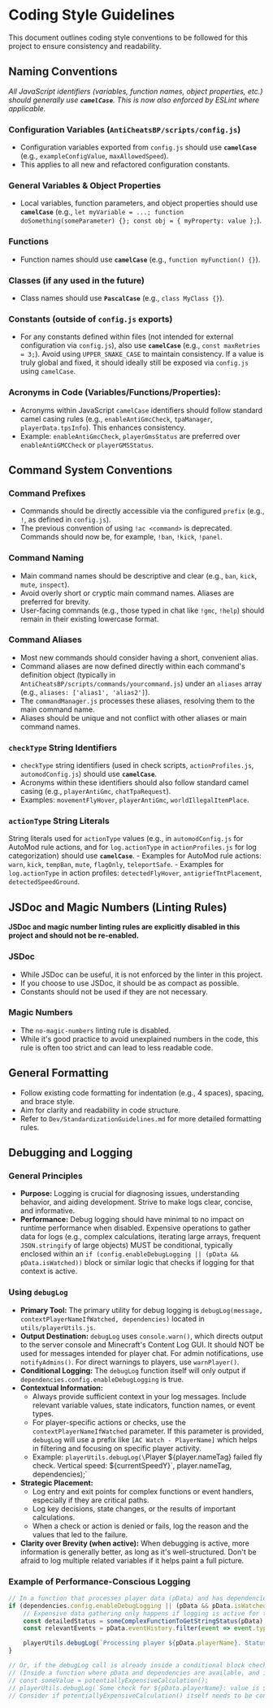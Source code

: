 # Coding Style Guidelines

This document outlines coding style conventions to be followed for this project to ensure consistency and readability.

## Naming Conventions

*All JavaScript identifiers (variables, function names, object properties, etc.) should generally use **`camelCase`**. This is now also enforced by ESLint where applicable.*

### Configuration Variables (`AntiCheatsBP/scripts/config.js`)
*   Configuration variables exported from `config.js` should use **`camelCase`** (e.g., `exampleConfigValue`, `maxAllowedSpeed`).
*   This applies to all new and refactored configuration constants.

### General Variables & Object Properties
*   Local variables, function parameters, and object properties should use **`camelCase`** (e.g., `let myVariable = ...; function doSomething(someParameter) {}; const obj = { myProperty: value };`).

### Functions
*   Function names should use **`camelCase`** (e.g., `function myFunction() {}`).

### Classes (if any used in the future)
*   Class names should use **`PascalCase`** (e.g., `class MyClass {}`).

### Constants (outside of `config.js` exports)
*   For any constants defined within files (not intended for external configuration via `config.js`), also use **`camelCase`** (e.g., `const maxRetries = 3;`). Avoid using `UPPER_SNAKE_CASE` to maintain consistency. If a value is truly global and fixed, it should ideally still be exposed via `config.js` using `camelCase`.

### Acronyms in Code (Variables/Functions/Properties):
*   Acronyms within JavaScript `camelCase` identifiers should follow standard camel casing rules (e.g., `enableAntiGmcCheck`, `tpaManager`, `playerData.tpsInfo`). This enhances consistency.
*   Example: `enableAntiGmcCheck`, `playerGmsStatus` are preferred over `enableAntiGMCCheck` or `playerGMSStatus`.

## Command System Conventions

### Command Prefixes
- Commands should be directly accessible via the configured `prefix` (e.g., `!`, as defined in `config.js`).
- The previous convention of using `!ac <command>` is deprecated. Commands should now be, for example, `!ban`, `!kick`, `!panel`.

### Command Naming
- Main command names should be descriptive and clear (e.g., `ban`, `kick`, `mute`, `inspect`).
- Avoid overly short or cryptic main command names. Aliases are preferred for brevity.
- User-facing commands (e.g., those typed in chat like `!gmc`, `!help`) should remain in their existing lowercase format.

### Command Aliases
- Most new commands should consider having a short, convenient alias.
- Command aliases are now defined directly within each command's definition object (typically in `AntiCheatsBP/scripts/commands/yourcommand.js`) under an `aliases` array (e.g., `aliases: ['alias1', 'alias2']`).
- The `commandManager.js` processes these aliases, resolving them to the main command name.
- Aliases should be unique and not conflict with other aliases or main command names.

### `checkType` String Identifiers
*   `checkType` string identifiers (used in check scripts, `actionProfiles.js`, `automodConfig.js`) should use **`camelCase`**.
*   Acronyms within these identifiers should also follow standard camel casing (e.g., `playerAntiGmc`, `chatTpaRequest`).
*   Examples: `movementFlyHover`, `playerAntiGmc`, `worldIllegalItemPlace`.

### `actionType` String Literals
String literals used for `actionType` values (e.g., in `automodConfig.js` for AutoMod rule actions, and for `log.actionType` in `actionProfiles.js` for log categorization) should use **`camelCase`**.
    - Examples for AutoMod rule actions: `warn`, `kick`, `tempBan`, `mute`, `flagOnly`, `teleportSafe`.
    - Examples for `log.actionType` in action profiles: `detectedFlyHover`, `antigriefTntPlacement`, `detectedSpeedGround`.

## JSDoc and Magic Numbers (Linting Rules)

**JSDoc and magic number linting rules are explicitly disabled in this project and should not be re-enabled.**

### JSDoc
*   While JSDoc can be useful, it is not enforced by the linter in this project.
*   If you choose to use JSDoc, it should be as compact as possible.
*   Constants should not be used if they are not necessary.

### Magic Numbers
*   The `no-magic-numbers` linting rule is disabled.
*   While it's good practice to avoid unexplained numbers in the code, this rule is often too strict and can lead to less readable code.

## General Formatting
*   Follow existing code formatting for indentation (e.g., 4 spaces), spacing, and brace style.
*   Aim for clarity and readability in code structure.
*   Refer to `Dev/StandardizationGuidelines.md` for more detailed formatting rules.

## Debugging and Logging
### General Principles
- **Purpose:** Logging is crucial for diagnosing issues, understanding behavior, and aiding development. Strive to make logs clear, concise, and informative.
- **Performance:** Debug logging should have minimal to no impact on runtime performance when disabled. Expensive operations to gather data for logs (e.g., complex calculations, iterating large arrays, frequent `JSON.stringify` of large objects) MUST be conditional, typically enclosed within an `if (config.enableDebugLogging || (pData && pData.isWatched))` block or similar logic that checks if logging for that context is active.

### Using `debugLog`
- **Primary Tool:** The primary utility for debug logging is `debugLog(message, contextPlayerNameIfWatched, dependencies)` located in `utils/playerUtils.js`.
- **Output Destination:** `debugLog` uses `console.warn()`, which directs output to the server console and Minecraft's Content Log GUI. It should NOT be used for messages intended for player chat. For admin notifications, use `notifyAdmins()`. For direct warnings to players, use `warnPlayer()`.
- **Conditional Logging:** The `debugLog` function itself will only output if `dependencies.config.enableDebugLogging` is true.
- **Contextual Information:**
    - Always provide sufficient context in your log messages. Include relevant variable values, state indicators, function names, or event types.
    - For player-specific actions or checks, use the `contextPlayerNameIfWatched` parameter. If this parameter is provided, `debugLog` will use a prefix like `[AC Watch - PlayerName]` which helps in filtering and focusing on specific player activity.
    - Example: `playerUtils.debugLog(\`Player ${player.nameTag} failed fly check. Vertical speed: ${currentSpeedY}\`, player.nameTag, dependencies);`
- **Strategic Placement:**
    - Log entry and exit points for complex functions or event handlers, especially if they are critical paths.
    - Log key decisions, state changes, or the results of important calculations.
    - When a check or action is denied or fails, log the reason and the values that led to the failure.
- **Clarity over Brevity (when active):** When debugging is active, more information is generally better, as long as it's well-structured. Don't be afraid to log multiple related variables if it helps paint a full picture.

### Example of Performance-Conscious Logging

```javascript
// In a function that processes player data (pData) and has dependencies
if (dependencies.config.enableDebugLogging || (pData && pData.isWatched)) {
    // Expensive data gathering only happens if logging is active for this context
    const detailedStatus = someComplexFunctionToGetStringStatus(pData);
    const relevantEvents = pData.eventHistory.filter(event => event.type === 'critical').map(event => event.id);

    playerUtils.debugLog(`Processing player ${pData.playerName}. Status: ${detailedStatus}. Critical Event IDs: ${JSON.stringify(relevantEvents)}.`, pData.playerName, dependencies);
}

// Or, if the debugLog call is already inside a conditional block checking for isWatched:
// (Inside a function where pData and dependencies are available, and isWatched has been checked)
// const someValue = potentiallyExpensiveCalculation();
// playerUtils.debugLog(`Some check for ${pData.playerName}: value is ${someValue}`, pData.playerName, dependencies);
// Consider if potentiallyExpensiveCalculation() itself needs to be conditional if it's very heavy.
```
